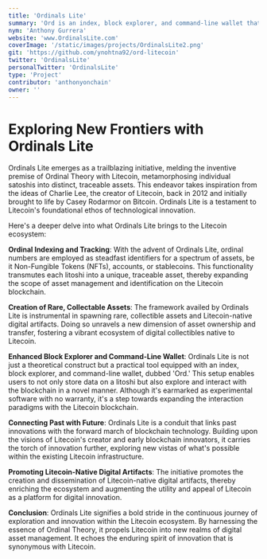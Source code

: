 ```yaml
---
title: 'Ordinals Lite'
summary: 'Ord is an index, block explorer, and command-line wallet that allows a user to store data onto a litoshi. It is experimental software with no warranty. '
nym: 'Anthony Gurrera'
website: 'www.OrdinalsLite.com'
coverImage: '/static/images/projects/OrdinalsLite2.png'
git: 'https://github.com/ynohtna92/ord-litecoin'
twitter: 'OrdinalsLite'
personalTwitter: 'OrdinalsLite'
type: 'Project'
contributor: 'anthonyonchain'
owner: ''
---
```


# **Exploring New Frontiers with Ordinals Lite**

Ordinals Lite emerges as a trailblazing initiative, melding the inventive premise of Ordinal Theory with Litecoin, metamorphosing individual satoshis into distinct, traceable assets. This endeavor takes inspiration from the ideas of Charlie Lee, the creator of Litecoin, back in 2012 and initially brought to life by Casey Rodarmor on Bitcoin. Ordinals Lite is a testament to Litecoin's foundational ethos of technological innovation.

Here's a deeper delve into what Ordinals Lite brings to the Litecoin ecosystem:

**Ordinal Indexing and Tracking**:
With the advent of Ordinals Lite, ordinal numbers are employed as steadfast identifiers for a spectrum of assets, be it Non-Fungible Tokens (NFTs), accounts, or stablecoins. This functionality transmutes each litoshi into a unique, traceable asset, thereby expanding the scope of asset management and identification on the Litecoin blockchain.

**Creation of Rare, Collectable Assets**:
The framework availed by Ordinals Lite is instrumental in spawning rare, collectible assets and Litecoin-native digital artifacts. Doing so unravels a new dimension of asset ownership and transfer, fostering a vibrant ecosystem of digital collectibles native to Litecoin.

**Enhanced Block Explorer and Command-Line Wallet**:
Ordinals Lite is not just a theoretical construct but a practical tool equipped with an index, block explorer, and command-line wallet, dubbed 'Ord.' This setup enables users to not only store data on a litoshi but also explore and interact with the blockchain in a novel manner. Although it's earmarked as experimental software with no warranty, it's a step towards expanding the interaction paradigms with the Litecoin blockchain.

**Connecting Past with Future**:
Ordinals Lite is a conduit that links past innovations with the forward march of blockchain technology. Building upon the visions of Litecoin's creator and early blockchain innovators, it carries the torch of innovation further, exploring new vistas of what's possible within the existing Litecoin infrastructure.

**Promoting Litecoin-Native Digital Artifacts**:
The initiative promotes the creation and dissemination of Litecoin-native digital artifacts, thereby enriching the ecosystem and augmenting the utility and appeal of Litecoin as a platform for digital innovation.

**Conclusion**:
Ordinals Lite signifies a bold stride in the continuous journey of exploration and innovation within the Litecoin ecosystem. By harnessing the essence of Ordinal Theory, it propels Litecoin into new realms of digital asset management. It echoes the enduring spirit of innovation that is synonymous with Litecoin.
